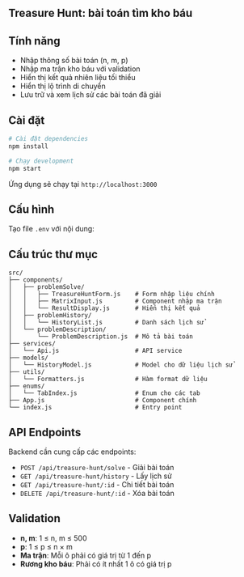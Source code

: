 ## Treasure Hunt: bài toán tìm kho báu

## Tính năng

- Nhập thông số bài toán (n, m, p)
- Nhập ma trận kho báu với validation
- Hiển thị kết quả nhiên liệu tối thiểu
- Hiển thị lộ trình di chuyển
- Lưu trữ và xem lịch sử các bài toán đã giải

## Cài đặt

```bash
# Cài đặt dependencies
npm install

# Chạy development
npm start
```

Ứng dụng sẽ chạy tại `http://localhost:3000`

## Cấu hình

Tạo file `.env` với nội dung:

## Cấu trúc thư mục

```
src/
├── components/
│   ├── problemSolve/
│   │   ├── TreasureHuntForm.js    # Form nhập liệu chính
│   │   ├── MatrixInput.js         # Component nhập ma trận
│   │   └── ResultDisplay.js       # Hiển thị kết quả
│   ├── problemHistory/
│   │   └── HistoryList.js         # Danh sách lịch sử
│   └── problemDescription/
│       └── ProblemDescription.js  # Mô tả bài toán
├── services/
│   └── Api.js                     # API service
├── models/
│   └── HistoryModel.js            # Model cho dữ liệu lịch sử
├── utils/
│   └── Formatters.js              # Hàm format dữ liệu
├── enums/
│   └── TabIndex.js                # Enum cho các tab
├── App.js                         # Component chính
└── index.js                       # Entry point
```

## API Endpoints

Backend cần cung cấp các endpoints:

- `POST /api/treasure-hunt/solve` - Giải bài toán
- `GET /api/treasure-hunt/history` - Lấy lịch sử
- `GET /api/treasure-hunt/:id` - Chi tiết bài toán
- `DELETE /api/treasure-hunt/:id` - Xóa bài toán

## Validation

- **n, m**: 1 ≤ n, m ≤ 500
- **p**: 1 ≤ p ≤ n × m
- **Ma trận**: Mỗi ô phải có giá trị từ 1 đến p
- **Rương kho báu**: Phải có ít nhất 1 ô có giá trị p
